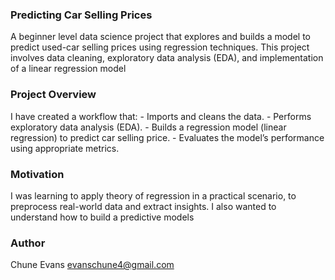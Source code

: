### Predicting Car Selling Prices

A beginner level data science project that explores and builds a model to predict used-car selling prices using regression techniques.
This project involves data cleaning, exploratory data analysis (EDA), and implementation of a linear regression model

### Project Overview

I have created a workflow that:
        - Imports and cleans the data.
        - Performs exploratory data analysis (EDA).
        - Builds a regression model (linear regression) to predict car selling price.
        - Evaluates the model’s performance using appropriate metrics.

### Motivation

I was learning to apply theory of regression in a practical scenario, to preprocess real-world data and extract insights. I also wanted to understand how to build a predictive models

### Author

Chune Evans
evanschune4@gmail.com

